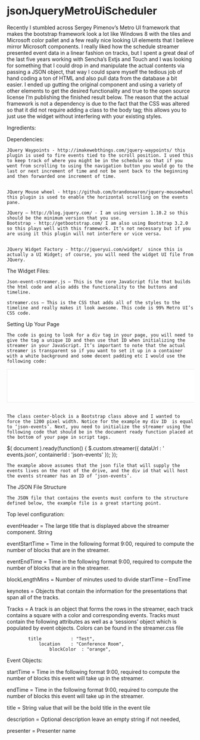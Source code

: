 jsonJqueryMetroUiScheduler
==========================
Recently I stumbled across Sergey Pimenov’s  Metro UI framework that makes the bootstrap framework look a lot like Windows 8 with the tiles and Microsoft color pallet and a few really nice looking UI elements that I believe mirror Microsoft components. I really liked how the schedule streamer presented event data in a linear fashion on tracks, but I spent a great deal of the last five years working with Sencha’s Extjs and Touch and I was looking for something that I could drop in and manipulate the actual contents via passing a JSON object, that way I could spare myself the tedious job of hand coding a ton of HTML and also pull data from the database a bit easier. I ended up gutting the original component and using a variety of other elements to get the desired functionality and true to the open source license I’m publishing the finished result below. The reason that the actual framework is not a dependency is due to the fact that the CSS was altered so that it did not require adding a class to the body tag; this allows you to just use the widget without interfering with your existing styles. 

Ingredients:

Dependencies:
	
	JQuery Waypoints - http://imakewebthings.com/jquery-waypoints/ this plugin is used to fire events tied to the scroll position. I used this to keep track of where you might be in the schedule so that if you went from scrolling to using the navigation button you would go to the last or next increment of time and not be sent back to the beginning and then forwarded one increment of time.
	
	
	JQuery Mouse wheel - https://github.com/brandonaaron/jquery-mousewheel this plugin is used to enable the horizontal scrolling on the events pane.
	
	JQuery – http://blog.jquery.com/ - I am using version 1.10.2 so this should be the minimum version that you use.
	Bootstrap - http://getbootstrap.com/ I am also using Bootstrap 3.2.0 so this plays well with this framework. It’s not necessary but if you are using it this plugin will not interfere or vice versa.
	
	
	JQuery Widget Factory - http://jqueryui.com/widget/  since this is actually a UI Widget; of course, you will need the widget UI file from JQuery.
	
 The Widget Files:
 
	Json-event-streamer.js – This is the core JavaScript file that builds the html code and also adds the functionality to the buttons and timeline.
	
	streamer.css – This is the CSS that adds all of the styles to the timeline and really makes it look awesome. This code is 99% Metro UI’s CSS code.
	
Setting Up Your Page 

	The code is going to look for a div tag in your page, you will need to give the tag a unique ID and then use that ID when initializing the streamer in your JavaScript. It’s important to note that the actual streamer is transparent so if you want to set it up in a container with a white background and some decent padding etc I would use the following code:
	
<pre>
<div class="center-block" style="padding: 20px; border: 1px #eaeaea solid;width:1200px !important;background-color:#FFF;"   >
			<div id="json-events"></div>
</div>
</pre>

	The class center-block is a Bootstrap class above and I wanted to force the 1200 pixel width. Notice for the example my div ID  is equal to ‘json-events’. Next, you need to initialize the streamer using the following code that should be in the document ready function placed at the bottom of your page in script tags.


$( document ).ready(function() {
	$.custom.streamer({
		dataUrl 		: ' events.json',
		containerId 	: 'json-events'
	});
});

	
	The example above assumes that the json file that will supply the events lives on the root of the drive, and the div id that will host the events streamer has an ID of ‘json-events’. 
	
The JSON File Structure

	The JSON file that contains the events must conform to the structure defined below, the example file is a great starting point.
	
Top level configuration:

eventHeader  		= The large title that is displayed above the streamer component. String

eventStartTime	= Time in the following format 9:00, required to compute the number of blocks  that are in the streamer.

eventEndTime	= Time in the following format 9:00, required to compute the number of blocks  that are in the streamer.

blockLengthMins	=  Number of minutes used to divide startTime – EndTime

keynotes 	= Objects that contain the information for the presentations that span all of the tracks. 

Tracks	= A track is an object that forms the rows in the streamer, each track contains a square with a color and corresponding events. Tracks must contain the following attributes as well as a ‘sessions’ object which is populated by event objects. Colors can be found in the streamer.css file

			title     	 	: "Test",
           		location  	: "Conference Room",
            		blockColor	: "orange",


Event Objects:

startTime   	=  Time in the following format 9:00, required to compute the number of blocks  this event will take up in the streamer.

endTime     	=  Time in the following format 9:00, required to compute the number of blocks  this event will take up in the streamer.

title         		= String value that will be the bold title in the event tile

description		= Optional description leave an empty string if not needed,

presenter     		= Presenter name


